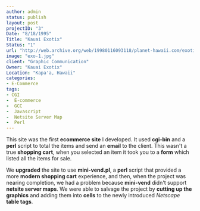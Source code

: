 ```yaml
--- 
author: admin
status: publish
layout: post
projectID: "3"
Date: "8/18/1995"
Title: "Kauai Exotix"
Status: "1"
url: "http://web.archive.org/web/19980116093118/planet-hawaii.com/exotix/"
image: "exo-1.jpg"
client: "Graphic Communication"
Owner: "Kauai Exotix"
Location: "Kapa'a, Hawaii"
categories:
- E-Commerce
tags:
- CGI
-  E-commerce
-  GCC
-  Javascript
-  Netsite Server Map
-  Perl
--- 
```

This site was the first **ecommerce site** I developed. It used **cgi-bin** and a **perl** script to total the items and send an **email** to the client. This wasn't a true **shopping cart**, when you selected an item it took you to a **form** which listed all the items for sale. 

We **upgraded** the site to use **mini-vend.pl**, a **perl** script that provided a more **modern shopping cart** experience, and then, when the project was nearing completion, we had a problem because **mini-vend** didn't support **netsite server maps**. We were able to salvage the project by **cutting up the graphics** and adding them into **cells** to the newly introduced *Netscape* **table tags**.

